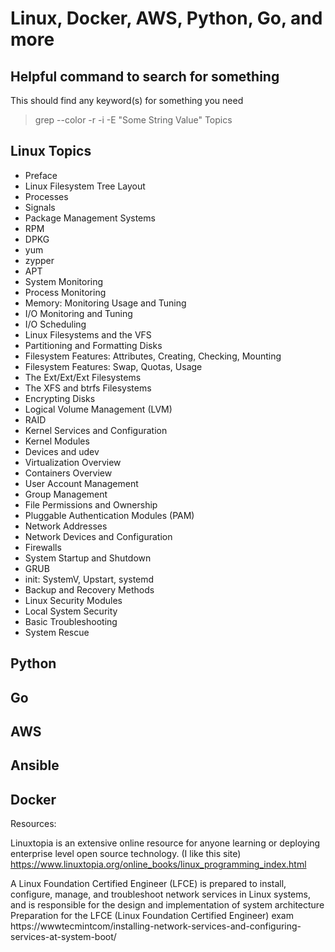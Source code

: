 # Linux, Docker, AWS, Python, Go, and more

## Helpful command to search for something

This should find any keyword(s) for something you need
> grep --color -r -i -E "Some String Value"  Topics

## Linux Topics

- Preface 
- Linux Filesystem Tree Layout
- Processes
- Signals
- Package Management Systems 
- RPM
- DPKG
- yum
- zypper 
- APT
- System Monitoring 
- Process Monitoring 
- Memory: Monitoring Usage and Tuning 
- I/O Monitoring and Tuning 
- I/O Scheduling 
- Linux Filesystems and the VFS 
- Partitioning and Formatting Disks 
- Filesystem Features: Attributes, Creating, Checking, Mounting 
- Filesystem Features: Swap, Quotas, Usage 
- The Ext/Ext/Ext Filesystems
- The XFS and btrfs Filesystems
- Encrypting Disks
- Logical Volume Management (LVM)
- RAID
- Kernel Services and Configuration
- Kernel Modules
- Devices and udev
- Virtualization Overview
- Containers Overview
- User Account Management
- Group Management
- File Permissions and Ownership
- Pluggable Authentication Modules (PAM)
- Network Addresses 
- Network Devices and Configuration 
- Firewalls
- System Startup and Shutdown
- GRUB
- init: SystemV, Upstart, systemd
- Backup and Recovery Methods
- Linux Security Modules
- Local System Security
- Basic Troubleshooting
- System Rescue

## Python

## Go

## AWS

## Ansible

## Docker

Resources:

Linuxtopia is an extensive online resource for anyone learning or deploying enterprise level open source technology. (I like this site)
https://www.linuxtopia.org/online_books/linux_programming_index.html

A Linux Foundation Certified Engineer (LFCE) is prepared to install, configure, manage, and troubleshoot network services in Linux systems, and is responsible for the design and implementation of system architecture
Preparation for the LFCE (Linux Foundation Certified Engineer) exam
https://wwwtecmintcom/installing-network-services-and-configuring-services-at-system-boot/